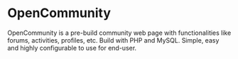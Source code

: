# OpenCommunity
OpenCommunity is a pre-build community web page with functionalities like forums, activities, profiles, etc. Build with PHP and MySQL. Simple, easy and highly configurable to use for end-user.
